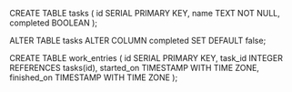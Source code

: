 <!-- create tables manually in psql -->

CREATE TABLE tasks (
  id SERIAL PRIMARY KEY,
  name TEXT NOT NULL,
  completed BOOLEAN
);

ALTER TABLE tasks ALTER COLUMN completed SET DEFAULT false;

CREATE TABLE work_entries (
  id SERIAL PRIMARY KEY,
  task_id INTEGER REFERENCES tasks(id),
  started_on TIMESTAMP WITH TIME ZONE,
  finished_on TIMESTAMP WITH TIME ZONE
);  